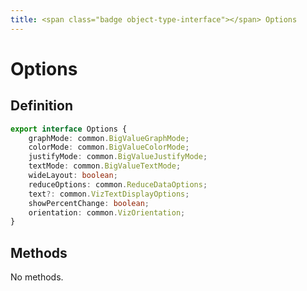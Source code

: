 ```yaml
---
title: <span class="badge object-type-interface"></span> Options
---
```

# <span class="badge object-type-interface"></span> Options

## Definition

```typescript
export interface Options {
	graphMode: common.BigValueGraphMode;
	colorMode: common.BigValueColorMode;
	justifyMode: common.BigValueJustifyMode;
	textMode: common.BigValueTextMode;
	wideLayout: boolean;
	reduceOptions: common.ReduceDataOptions;
	text?: common.VizTextDisplayOptions;
	showPercentChange: boolean;
	orientation: common.VizOrientation;
}

```
## Methods

No methods.
